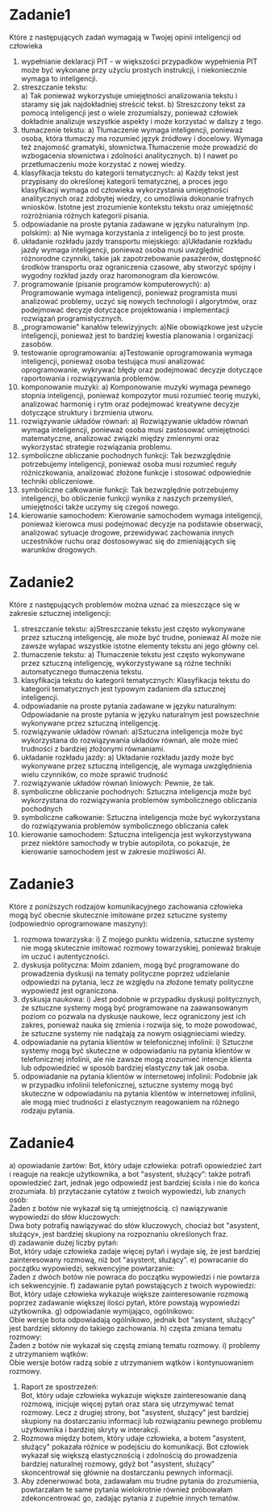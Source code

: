 # Zadanie1

Które z następujących zadań wymagają w Twojej opinii inteligencji od człowieka
1.	wypełnianie deklaracji PIT - w większości przypadków wypełnienia PIT może być wykonane przy użyciu prostych instrukcji, i niekoniecznie wymaga to inteligencji.
2.	streszczanie tekstu:                                                                                                                                            
  a) Tak ponieważ wykorzystuje umiejętności analizowania tekstu i staramy się jak najdokładniej streścić tekst.
b) Streszczony tekst za pomocą inteligencji jest o wiele zrozumialszy, ponieważ człowiek dokładnie analizuje wszystkie aspekty i może korzystać w dalszy z tego.
3.	tłumaczenie tekstu:
a) Tłumaczenie wymaga inteligencji, ponieważ osoba, która tłumaczy ma rozumieć język źródłowy i docelowy. Wymaga też znajomość gramatyki, słownictwa.Tłumaczenie może prowadzić do wzbogacenia słownictwa i zdolności analitycznych.
b) I nawet po przetłumaczeniu może korzystać z nowej wiedzy.
4.	klasyfikacja tekstu do kategorii tematycznych:
a) Każdy tekst jest przypisany do określonej kategorii tematycznej, a proces jego klasyfikacji wymaga od człowieka wykorzystania umiejętności analitycznych oraz zdobytej wiedzy, co umożliwia dokonanie trafnych wniosków. Istotne jest zrozumienie kontekstu tekstu oraz umiejętność rozróżniania różnych kategorii pisania.
5.	odpowiadanie na proste pytania zadawane w języku naturalnym (np. polskim):
a) Nie wymaga korzystania z inteligencji bo to jest proste.
6.	układanie rozkładu jazdy transportu miejskiego:
a)Układanie rozkładu jazdy wymaga inteligencji, ponieważ osoba musi uwzględnić różnorodne czynniki, takie jak zapotrzebowanie pasażerów, dostępność środków transportu oraz ograniczenia czasowe, aby stworzyć spójny i wygodny rozkład jazdy oraz haromonogram dla kierowców.
7.	programowanie (pisanie programów komputerowych):
a) Programowanie wymaga inteligencji, ponieważ programista musi analizować problemy, uczyć się nowych technologii i algorytmów, oraz podejmować decyzje dotyczące projektowania i implementacji rozwiązań programistycznych.
8.	„programowanie” kanałów telewizyjnych:
a)Nie obowiązkowe jest użycie inteligencji, ponieważ jest to bardziej kwestia planowania i organizacji zasobów.
9.	testowanie oprogramowania:
a)Testowanie oprogramowania wymaga inteligencji, ponieważ osoba testująca musi analizować oprogramowanie, wykrywać błędy oraz podejmować decyzje dotyczące raportowania i rozwiązywania problemów.
10.	komponowanie muzyki:
a) Komponowanie muzyki wymaga pewnego stopnia inteligencji, ponieważ kompozytor musi rozumieć teorię muzyki, analizować harmonię i rytm oraz podejmować kreatywne decyzje dotyczące struktury i brzmienia utworu.
11.	rozwiązywanie układów równań:
a) Rozwiązywanie układów równań wymaga inteligencji, ponieważ osoba musi zastosować umiejętności matematyczne, analizować związki między zmiennymi oraz wykorzystać strategie rozwiązania problemu.
12.	symboliczne obliczanie pochodnych funkcji:
Tak bezwzględnie potrzebujemy inteligencji, ponieważ osoba musi rozumieć reguły różniczkowania, analizować złożone funkcje i stosować odpowiednie techniki obliczeniowe.
13.	symboliczne całkowanie funkcji:
Tak bezwzględnie potrzebujemy inteligencji, bo obliczenie funkcji wynika z naszych przemyśleń, umiejętności także uczymy się czegoś nowego.
14.	kierowanie samochodem:
Kierowanie samochodem wymaga inteligencji, ponieważ kierowca musi podejmować decyzje na podstawie obserwacji, analizować sytuacje drogowe, przewidywać zachowania innych uczestników ruchu oraz dostosowywać się do zmieniających się warunków drogowych.

# Zadanie2
Które z następujących problemów można uznać za mieszczące się w zakresie sztucznej inteligencji:
1.	streszczanie tekstu: 
a)Streszczanie tekstu jest często wykonywane przez sztuczną inteligencję, ale może być trudne, ponieważ AI może nie zawsze wyłapać wszystkie istotne elementy tekstu ani jego główny cel.
2.	tłumaczenie tekstu:
a) Tłumaczenie tekstu jest często wykonywane przez sztuczną inteligencję, wykorzystywane są różne techniki automatycznego tłumaczenia tekstu.
3.	klasyfikacja tekstu do kategorii tematycznych:
Klasyfikacja tekstu do kategorii tematycznych jest typowym zadaniem dla sztucznej inteligencji.
4.	odpowiadanie na proste pytania zadawane w języku naturalnym:
Odpowiadanie na proste pytania w języku naturalnym jest powszechnie wykonywane przez sztuczną inteligencję.
5.	rozwiązywanie układów równań:
a)Sztuczna inteligencja może być wykorzystana do rozwiązywania układów równań, ale może mieć trudności z bardziej złożonymi równaniami.
6.	układanie rozkładu jazdy:
a) Układanie rozkładu jazdy może być wykonywane przez sztuczną inteligencję, ale wymaga uwzględnienia wielu czynników, co może sprawić trudność
7.	rozwiązywanie układów równań liniowych:
Pewnie, że tak. 
8.	symboliczne obliczanie pochodnych:
 Sztuczna inteligencja może być wykorzystana do rozwiązywania problemów symbolicznego obliczania pochodnych
9.	symboliczne całkowanie:
Sztuczna inteligencja może być wykorzystana do rozwiązywania problemów symbolicznego obliczania całek
10.	kierowanie samochodem:
Sztuczna inteligencja jest wykorzystywana przez niektóre samochody w trybie autopilota, co pokazuje, że kierowanie samochodem jest w zakresie możliwości AI.

# Zadanie3
Które z poniższych rodzajów komunikacyjnego zachowania człowieka mogą być obecnie skutecznie imitowane przez sztuczne systemy (odpowiednio oprogramowane maszyny):

1.	rozmowa towarzyska:
i)	Z mojego punktu widzenia, sztuczne systemy nie mogą skutecznie imitować rozmowy towarzyskiej, ponieważ brakuje im uczuć i autentyczności.
2.	dyskusja polityczna:
Moim zdaniem, mogą być programowane do prowadzenia dyskusji na tematy polityczne poprzez udzielanie odpowiedzi na pytania, lecz ze względu na złożone tematy polityczne wypowiedź jest ograniczona.
3.	dyskusja naukowa: 
i)	Jest podobnie w przypadku dyskusji politycznych, że sztuczne systemy mogą być programowane na zaawansowanym poziom co pozwala na dyskusje naukowe, lecz ograniczony jest ich zakres, ponieważ nauka się zmienia i rozwija się, to może powodować, że sztuczne systemy nie nadążają za nowym osiągnieciami wiedzy.
4.	odpowiadanie na pytania klientów w telefonicznej infolinii:
i)	Sztuczne systemy mogą być skuteczne w odpowiadaniu na pytania klientów w telefonicznej infolinii, ale nie zawsze mogą zrozumieć intencje klienta lub odpowiedzieć w sposób bardziej elastyczny tak jak osoba.
5.	odpowiadanie na pytania klientów w internetowej infolinii:
Podobnie jak w przypadku infolinii telefonicznej, sztuczne systemy mogą być skuteczne w odpowiadaniu na pytania klientów w internetowej infolinii, ale mogą mieć trudności z elastycznym reagowaniem na różnego rodzaju pytania.

# Zadanie4
a)	opowiadanie żartów: 
Bot, który udaje człowieka: potrafi opowiedzieć żart i reaguje na reakcje użytkownika, a bot "asystent, służący”: także potrafi opowiedzieć żart, jednak jego odpowiedź jest bardziej ścisła i nie do końca zrozumiała.
b)	przytaczanie cytatów z twoich wypowiedzi, lub znanych osób:                                                                                                      
Żaden z botów nie wykazał się tą umiejętnością.
c)	nawiązywanie wypowiedzi do słów kluczowych:                                                                                                                     
Dwa boty potrafią nawiązywać do słów kluczowych, chociaż bot "asystent, służący», jest bardziej skupiony na rozpoznaniu określonych fraz.  
d)	zadawanie dużej liczby pytań:                                                                                                                                   
Bot, który udaje człowieka zadaje więcej pytań i wydaje się, że jest bardziej zainteresowany rozmową, niż bot "asystent, służący”.
e)	powracanie do początku wypowiedzi, sekwencyjne powtarzanie:                                                                                                     
 Żaden z dwóch botów nie powraca do początku wypowiedzi i nie powtarza ich sekwencyjnie.
f)	zadawanie pytań powstających z twoich wypowiedzi:                                                                                                               
Bot, który udaje człowieka wykazuje większe zainteresowanie rozmową poprzez zadawanie większej ilości pytań, które powstają wypowiedzi użytkownika.
g) odpowiadanie wymijająco, ogólnikowo:                                                                                                                             
Obie wersje bota odpowiadają ogólnikowo, jednak bot "asystent, służący" jest bardziej skłonny do takiego zachowania.
h)	częsta zmiana tematu rozmowy:                                                                                                                                    
Żaden z botów nie wykazał się częstą zmianą tematu rozmowy.
i) problemy z utrzymaniem wątków:                                                                                                                               
Obie wersje botów radzą sobie z utrzymaniem wątków i kontynuowaniem rozmowy.
1.	Raport ze spostrzeżeń:      
Bot, który udaje człowieka wykazuje większe zainteresowanie daną rozmową, inicjuje więcej pytań oraz stara się utrzymywać temat rozmowy.  Lecz z drugiej strony, bot "asystent, służący" jest bardziej skupiony na dostarczaniu informacji lub rozwiązaniu pewnego problemu użytkownika i bardziej skryty w interakcji.
2.	Rozmowa między botem, który udaje człowieka, a botem "asystent, służący" pokazała różnice w podejściu do komunikacji. Bot człowiek wykazał się większą elastycznością i zdolnością do prowadzenia bardziej naturalnej rozmowy, gdyż bot "asystent, służący” skoncentrował się głównie na dostarczaniu pewnych informacji.
3.	Aby zdenerwować bota, zadawałam mu trudne pytania do zrozumienia, powtarzałam te same pytania wielokrotnie również próbowałam zdekoncentrować go, zadając pytania z zupełnie innych tematów.
